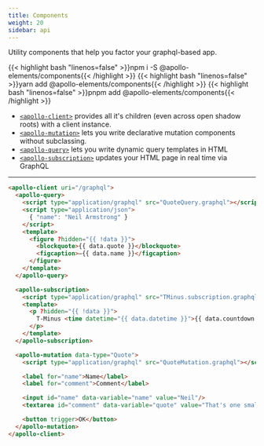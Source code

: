 ```yaml
---
title: Components
weight: 20
sidebar: api
---
```


Utility components that help you factor your graphql-based app.

<code-tabs collection="package-managers" default-tab="npm">
  <code-tab data-id="npm" data-label="npm" data-icon-href="/brand-logos/npm.svg">
    {{< highlight bash "linenos=false" >}}npm i -S @apollo-elements/components{{< /highlight >}}
  </code-tab>
  <code-tab data-id="yarn" data-label="yarn" data-icon-href="/brand-logos/yarn.svg">
    {{< highlight bash "linenos=false" >}}yarn add @apollo-elements/components{{< /highlight >}}
  </code-tab>
  <code-tab data-id="pnpm" data-label="pnpm" data-icon-href="/brand-logos/pnpm.svg">
    {{< highlight bash "linenos=false" >}}pnpm add @apollo-elements/components{{< /highlight >}}
  </code-tab>
</code-tabs>

- [`<apollo-client>`](./apollo-client/) provides all it's children (even across open shadow roots) with a client instance.
- [`<apollo-mutation>`](./apollo-mutation/) lets you write declarative mutation components without subclassing.
- [`<apollo-query>`](./apollo-query/) lets you write dynamic query templates in HTML
- [`<apollo-subscription>`](./apollo-subscription/) updates your HTML page in real time via GraphQL

-----

```html copy
<apollo-client uri="/graphql">
  <apollo-query>
    <script type="application/graphql" src="QuoteQuery.graphql"></script>
    <script type="application/json">
      { "name": "Neil Armstrong" }
    </script>
    <template>
      <figure ?hidden="{{ !data }}">
        <blockquote>{{ data.quote }}</blockquote>
        <figcaption>—{{ data.name }}</figcaption>
      </figure>
    </template>
  </apollo-query>

  <apollo-subscription>
    <script type="application/graphql" src="TMinus.subscription.graphql"></script>
    <template>
      <p ?hidden="{{ !data }}">
        T-Minus <time datetime="{{ data.datetime }}">{{ data.countdown }}</time>
      </p>
    </template>
  </apollo-subscription>

  <apollo-mutation data-type="Quote">
    <script type="application/graphql" src="QuoteMutation.graphql"></script>

    <label for="name">Name</label>
    <label for="comment">Comment</label>

    <input id="name" data-variable="name" value="Neil"/>
    <textarea id="comment" data-variable="quote" value="That's one small step..."></textarea>

    <button trigger>OK</button>
  </apollo-mutation>
</apollo-client>
```
